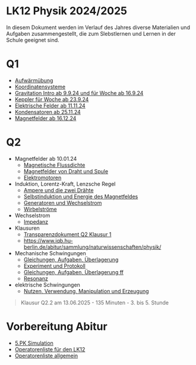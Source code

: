 LK12 Physik 2024/2025
======================

In diesem Dokument werden im Verlauf des Jahres diverse Materialien und Aufgaben zusammengestellt, die zum Slebstlernen und Lernen in der Schule geeignet sind.

<!--[toc]-->

# Q1

- [Aufwärmübung](01_Diskussion_Fachartikel.md)
- [Koordinatensysteme](01_Koordinatensysteme_Felder.md)
- [Gravitation Intro ab 9.9.24 und für Woche ab 16.9.24](02_Newton_Gravitation.md)
- [Keppler für Woche ab 23.9.24](03_Kepler.slides.md)
- [Elektrische Felder ab 11.11.24](04_elektrische_Felder.md)
- [Kondensatoren ab 25.11.24](05_Kondensatoren.md)
- [Magnetfelder ab 16.12.24](06_Magnetfelder.md)

# Q2

- Magnetfelder ab 10.01.24
    - [Magnetische Flussdichte](07_Magentische_Flussdichte.md)
    - [Magnetfelder von Draht und Spule](08_Magnetfelder_Draht_Spule.slides.md)
    - [Elektromotoren](09_Elektromotor.slides.md)
- Induktion, Lorentz-Kraft, Lenzsche Regel
    - [Ampere und die zwei Drähte](10_historisch_Ampere.md)
    - [Selbstinduktion und Energie des Magnetfeldes](11_Spule_als_Energiespeicher.md)
    - [Generatoren und Wechselstrom](12_Generator_Wechselstrom.md)
    - [Wirbelströme](13_Wirbelströme.slides.md)
- Wechselstrom
    - [Impedanz](14_Widerstand_Kondensator_Spule.md)
- Klausuren
    - [Transparenzdokument Q2 Klausur 1](Transparenzdokument_Q2_Klausur-1.md)
    - https://www.iqb.hu-berlin.de/abitur/sammlung/naturwissenschaften/physik/
- Mechanische Schwingungen
    - [Gleichungen, Aufgaben, Überlagerung](15_mechanische_Schwingungen.slides.md)
    - [Experiment und Protokoll](15_mechanische_Schwingungen_experiment.md)
    - [Gleichungen, Aufgaben, Überlagerung ff](16_mechanische_Schwingungen_ff.slides.md)
    - [Resonanz](17_Resonanz.md)
- elektrische Schwingungen
    - [Nutzen, Verwendung, Manipulation und Erzeugung](18_elektrische_Schwingungen.md)
    
> Klausur Q2.2 am 13.06.2025 - 135 Minuten - 3. bis 5. Stunde

# Vorbereitung Abitur    

- [5.PK Simulation](../5.PK_Simulationen_Themenvorschläge.md)
- [Operatorenliste für den LK12](./Operatoren_IQB_2025_LK12.md)
- [Operatorenliste allgemein](../Operatoren_IQB_2025.md)

